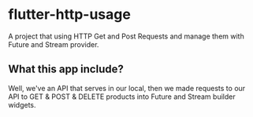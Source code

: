 # flutter-http-usage

A project that using HTTP Get and Post Requests and manage them with Future and Stream provider.

## What this app include?

Well, we've an API that serves in our local, then we made requests to our API to GET & POST & DELETE products into Future and Stream builder widgets.
